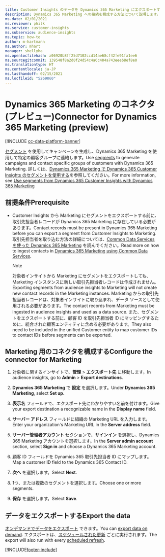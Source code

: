 ```yaml
---
title: Customer Insights のデータを Dynamics 365 Marketing にエクスポートする
description: Dynamics 365 Marketing への接続を構成する方法について説明します。
ms.date: 02/01/2021
ms.reviewer: philk
ms.service: customer-insights
ms.subservice: audience-insights
ms.topic: how-to
author: m-hartmann
ms.author: mhart
manager: shellyha
ms.openlocfilehash: a06920b8ff25d7102ccd14ae68cf42fe91fa1ee6
ms.sourcegitcommit: 139548f8a2d0f24d54c4a6c404a743eeeb8ef8e0
ms.translationtype: HT
ms.contentlocale: ja-JP
ms.lasthandoff: 02/15/2021
ms.locfileid: "5269060"
---
```

# <a name="connector-for-dynamics-365-marketing-preview"></a><span data-ttu-id="9dfc6-103">Dynamics 365 Marketing のコネクタ (プレビュー)</span><span class="sxs-lookup"><span data-stu-id="9dfc6-103">Connector for Dynamics 365 Marketing (preview)</span></span>

[!INCLUDE [cc-data-platform-banner](../includes/cc-data-platform-banner.md)]

<span data-ttu-id="9dfc6-104">[セグメント](segments.md) を使用してキャンペーンを生成し、Dynamics 365 Marketing を使用して特定の顧客グループに連絡します。</span><span class="sxs-lookup"><span data-stu-id="9dfc6-104">Use [segments](segments.md) to generate campaigns and contact specific groups of customers with Dynamics 365 Marketing.</span></span> <span data-ttu-id="9dfc6-105">詳しくは、[Dynamics 365 Marketing で Dynamics 365 Customer Insights のセグメントを使用する](https://docs.microsoft.com/dynamics365/marketing/customer-insights-segments)を参照してください。</span><span class="sxs-lookup"><span data-stu-id="9dfc6-105">For more information, see [Use segments from Dynamics 365 Customer Insights with Dynamics 365 Marketing](https://docs.microsoft.com/dynamics365/marketing/customer-insights-segments)</span></span>

## <a name="prerequisite"></a><span data-ttu-id="9dfc6-106">前提条件</span><span class="sxs-lookup"><span data-stu-id="9dfc6-106">Prerequisite</span></span>

- <span data-ttu-id="9dfc6-107">Customer Insights から Marketing にセグメントをエクスポートする前に、取引先担当者レコードが Dynamics 365 Marketing に存在している必要があります。</span><span class="sxs-lookup"><span data-stu-id="9dfc6-107">Contact records must be present in Dynamics 365 Marketing before you can export a segment from Customer Insights to Marketing.</span></span> <span data-ttu-id="9dfc6-108">取引先担当者を取り込む方法の詳細については、[Common Data Services を使った Dynamics 365 Marketing](connect-power-query.md) を読んでください。</span><span class="sxs-lookup"><span data-stu-id="9dfc6-108">Read more on how to ingest contacts in [Dynamics 365 Marketing using Common Data Services](connect-power-query.md).</span></span>

  > [!NOTE]
  > <span data-ttu-id="9dfc6-109">対象者インサイトから Marketing にセグメントをエクスポートしても、Marketing インスタンスに新しい取引先担当者レコードは作成されません。</span><span class="sxs-lookup"><span data-stu-id="9dfc6-109">Exporting segments from audience insights to Marketing will not create new contact records in the Marketing instances.</span></span> <span data-ttu-id="9dfc6-110">Marketing からの取引先担当者レコードは、対象者インサイトに取り込まれ、データ ソースとして使用される必要があります。</span><span class="sxs-lookup"><span data-stu-id="9dfc6-110">The contact records from Marketing must be ingested in audience insights and used as a data source.</span></span> <span data-ttu-id="9dfc6-111">また、セグメントをエクスポートする前に、顧客 ID を取引先担当者 ID にマッピングするために、統合された顧客エンティティに含める必要があります。</span><span class="sxs-lookup"><span data-stu-id="9dfc6-111">They also need to be included in the unified Customer entity to map customer IDs to contact IDs before segments can be exported.</span></span>

## <a name="configure-the-connector-for-marketing"></a><span data-ttu-id="9dfc6-112">Marketing 用のコネクタを構成する</span><span class="sxs-lookup"><span data-stu-id="9dfc6-112">Configure the connector for Marketing</span></span>

1. <span data-ttu-id="9dfc6-113">対象者に関するインサイトで、**管理** > **エクスポート先** に移動します。</span><span class="sxs-lookup"><span data-stu-id="9dfc6-113">In audience insights, go to **Admin** > **Export destinations**.</span></span>

1. <span data-ttu-id="9dfc6-114">**Dynamics 365 Marketing** で **設定** を選択します。</span><span class="sxs-lookup"><span data-stu-id="9dfc6-114">Under **Dynamics 365 Marketing**, select **Set up**.</span></span>

1. <span data-ttu-id="9dfc6-115">**表示名** フィールドで、エクスポート先にわかりやすい名前を付けます。</span><span class="sxs-lookup"><span data-stu-id="9dfc6-115">Give your export destination a recognizable name in the **Display name** field.</span></span>

1. <span data-ttu-id="9dfc6-116">**サーバー アドレス** フィールドに組織の Marketing URL を入力します。</span><span class="sxs-lookup"><span data-stu-id="9dfc6-116">Enter your organization's Marketing URL in the **Server address** field.</span></span>

1. <span data-ttu-id="9dfc6-117">**サーバー管理者アカウント** セクションで、**サインイン** を選択し、Dynamics 365 Marketing アカウントを選択します。</span><span class="sxs-lookup"><span data-stu-id="9dfc6-117">In the **Server admin account** section, select **Sign in** and choose a Dynamics 365 Marketing account.</span></span>

1. <span data-ttu-id="9dfc6-118">顧客 ID フィールドを Dynamics 365 取引先担当者 ID にマップします。</span><span class="sxs-lookup"><span data-stu-id="9dfc6-118">Map a customer ID field to the Dynamics 365 Contact ID.</span></span>

1. <span data-ttu-id="9dfc6-119">**次へ** を選択します。</span><span class="sxs-lookup"><span data-stu-id="9dfc6-119">Select **Next**.</span></span>

1. <span data-ttu-id="9dfc6-120">1つ、または複数のセグメントを選択します。</span><span class="sxs-lookup"><span data-stu-id="9dfc6-120">Choose one or more segments.</span></span>

1. <span data-ttu-id="9dfc6-121">**保存** を選択します。</span><span class="sxs-lookup"><span data-stu-id="9dfc6-121">Select **Save**.</span></span>

## <a name="export-the-data"></a><span data-ttu-id="9dfc6-122">データをエクスポートする</span><span class="sxs-lookup"><span data-stu-id="9dfc6-122">Export the data</span></span>

<span data-ttu-id="9dfc6-123">[オンデマンドでデータをエクスポート](export-destinations.md) できます。</span><span class="sxs-lookup"><span data-stu-id="9dfc6-123">You can [export data on demand](export-destinations.md).</span></span> <span data-ttu-id="9dfc6-124">エクスポートは、[スケジュールされた更新](system.md#schedule-tab) ごとに実行されます。</span><span class="sxs-lookup"><span data-stu-id="9dfc6-124">The export will also run with every [scheduled refresh](system.md#schedule-tab).</span></span>


[!INCLUDE[footer-include](../includes/footer-banner.md)]